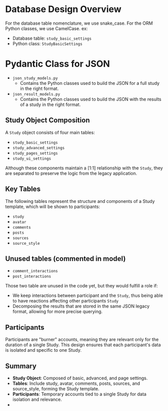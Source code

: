 # Database Design Overview

For the database table nomenclature, we use snake_case.
For the ORM Python classes, we use CamelCase.
ex:

- Database table: `study_basic_settings`
- Python class: `StudyBasicSettings`

# Pydantic Class for JSON

- `json_study_models.py`
    - Contains the Python classes used to build the JSON for a full study in the right format.
- `json_result_models.py`
    - Contains the Python classes used to build the JSON with the results of a study in the right format.

## Study Object Composition

A `Study` object consists of four main tables:

- `study_basic_settings`
- `study_advanced_settings`
- `study_pages_settings`
- `study_ui_settings`

Although these components maintain a [1:1] relationship with the `Study`, they are separated to preserve the logic from
the legacy application.

## Key Tables

The following tables represent the structure and components of a Study template, which will be shown to participants:

- `study`
- `avatar`
- `comments`
- `posts`
- `sources`
- `source_style`

## Unused tables (commented in model)

- `comment_interactions`
- `post_interactions`

Those two table are unused in the code yet, but they would fulfill a role if:

- We keep interactions between participant and the `Study`, thus being able to have reactions affecting other
  participants `Study`
- Decomposing the results that are stored in the same JSON legacy format, allowing for more precise querying.

## Participants

Participants are "burner" accounts, meaning they are relevant only for the duration of a single Study. This design
ensures that each participant's data is isolated and specific to one Study.

## Summary

- **Study Object**: Composed of basic, advanced, and page settings.
- **Tables**: Include study, avatar, comments, posts, sources, and source_style, forming the Study template.
- **Participants**: Temporary accounts tied to a single Study for data isolation and relevance.
- 